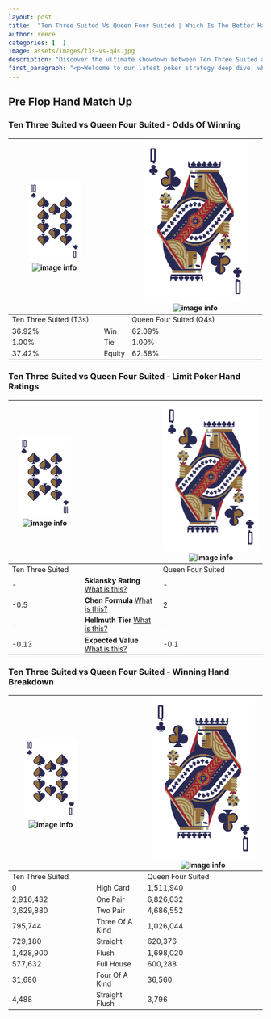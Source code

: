 ```yaml
---
layout: post
title:  "Ten Three Suited Vs Queen Four Suited | Which Is The Better Hand In Poker? A Complete Guide"
author: reece
categories: [  ]
image: assets/images/t3s-vs-q4s.jpg
description: "Discover the ultimate showdown between Ten Three Suited and Queen Four Suited in poker! Uncover the odds, strategies, and scenarios where one hand triumphs over the other. Get ready to up your poker game with this thrilling analysis."
first_paragraph: "<p>Welcome to our latest poker strategy deep dive, where we're pitting two distinct hands against each other in a high-stakes showdown: Ten Three Suited vs Queen Four Suited.</p><p>In the dynamic world of poker, every decision counts, and knowing which hand holds the upper hand is key to your success at the table.</p><p>In this article, we'll dissect these two hands, explore the scenarios where one dominates the other, and equip you with the knowledge to make strategic choices that can tip the odds in your favor.</p><p>Get ready to unravel the intriguing dynamics of these poker hands and elevate your game to new heights.</p>"
---
```




[comment]: # (sp0)

## Pre Flop Hand Match Up

<div class="table hand-ratings" markdown="1"> 



### Ten Three Suited vs Queen Four Suited - Odds Of Winning


    
| ![image info](assets/images/hand1/T.png) ![image info](assets/images/hand1/3s.png) |  | ![image info](assets/images/hand2/Q.png) ![image info](assets/images/hand2/4s.png) |
| -------- | -------- | -------- |
| Ten Three Suited (T3s) |  | Queen Four Suited (Q4s) |
| 36.92% | Win | 62.09% |
| 1.00% | Tie | 1.00% |
| 37.42% | Equity | 62.58% |




[comment]: # (sp1)



### Ten Three Suited vs Queen Four Suited - Limit Poker Hand Ratings


    
| ![image info](assets/images/hand1/T.png) ![image info](assets/images/hand1/3s.png) |  | ![image info](assets/images/hand2/Q.png) ![image info](assets/images/hand2/4s.png) |
| -------- | -------- | -------- |
| Ten Three Suited |  | Queen Four Suited |
| - | **Sklansky Rating** [What is this?](/sklansky-rating-explained) | - |
| -0.5 | **Chen Formula** [What is this?](/chen-formula-explained) | 2 |
| - | **Hellmuth Tier** [What is this?](/Hellmuth-tier-explained) | - |
| -0.13 | **Expected Value** [What is this?](/expected-value-explained) | -0.1 |




[comment]: # (sp2)



### Ten Three Suited vs Queen Four Suited - Winning Hand Breakdown


    
| ![image info](assets/images/hand1/T.png) ![image info](assets/images/hand1/3s.png) |  | ![image info](assets/images/hand2/Q.png) ![image info](assets/images/hand2/4s.png) |
| -------- | -------- | -------- |
| Ten Three Suited |  | Queen Four Suited |
| 0 | High Card | 1,511,940 |
| 2,916,432 | One Pair | 6,826,032 |
| 3,629,880 | Two Pair | 4,686,552 |
| 795,744 | Three Of A Kind | 1,026,044 |
| 729,180 | Straight | 620,376 |
| 1,428,900 | Flush | 1,698,020 |
| 577,632 | Full House | 600,288 |
| 31,680 | Four Of A Kind | 36,560 |
| 4,488 | Straight Flush | 3,796 |




[comment]: # (sp3)



</div>

[comment]: # (sp4)



[comment]: # (sp5)

